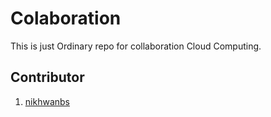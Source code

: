 # Colaboration

This is just Ordinary repo for collaboration Cloud Computing.

## Contributor
1. [nikhwanbs](https://github.com/nikhwanbs)